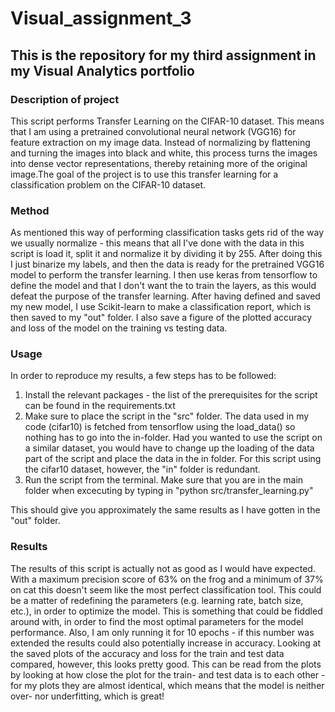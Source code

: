 # Visual_assignment_3
## This is the repository for my third assignment in my Visual Analytics portfolio

### Description of project
This script performs Transfer Learning on the CIFAR-10 dataset. This means that I am using a pretrained convolutional neural network (VGG16) for feature extraction on my image data. Instead of normalizing by flattening and turning the images into black and white, this process turns the images into dense vector representations, thereby retaining more of the original image.The goal of the project is to use this transfer learning for a classification problem on the CIFAR-10 dataset. 

### Method 
As mentioned this way of performing classification tasks gets rid of the way we usually normalize - this means that all I've done with the data in this script is load it, split it and normalize it by dividing it by 255. After doing this I just binarize my labels, and then the data is ready for the pretrained VGG16 model to perform the transfer learning. 
I then use keras from tensorflow to define the model and that I don't want the to train the layers, as this would defeat the purpose of the transfer learning. After having defined and saved my new model, I use Scikit-learn to make a classification report, which is then saved to my "out" folder. I also save a figure of the plotted accuracy and loss of the model on the training vs testing data.

### Usage
In order to reproduce my results, a few steps has to be followed:

1) Install the relevant packages - the list of the prerequisites for the script can be found in the requirements.txt
2) Make sure to place the script in the "src" folder. The data used in my code (cifar10) is fetched from tensorflow using the load_data() so nothing has to go into the in-folder. Had you wanted to use the script on a similar dataset, you would have to change up the loading of the data part of the script and place the data in the in folder. For this script using the cifar10 dataset, however, the "in" folder is redundant.
3) Run the script from the terminal. Make sure that you are in the main folder when excecuting by typing in "python src/transfer_learning.py"

This should give you approximately the same results as I have gotten in the "out" folder. 


### Results
The results of this script is actually not as good as I would have expected. With a maximum precision score of 63% on the frog and a minimum of 37% on cat this doesn't seem like the most perfect classification tool.
This could be a matter of redefining the parameters (e.g. learning rate, batch size, etc.), in order to optimize the model. This is something that could be fiddled around with, in order to find the most optimal parameters for the model performance. Also, I am only running it for 10 epochs - if this number was extended the results could also potentially increase in accuracy. 
Looking at the saved plots of the accuracy and loss for the train and test data compared, however, this looks pretty good. This can be read from the plots by looking at how close the plot for the train- and test data is to each other - for my plots they are almost identical, which means that the model is neither over- nor underfitting, which is great! 





